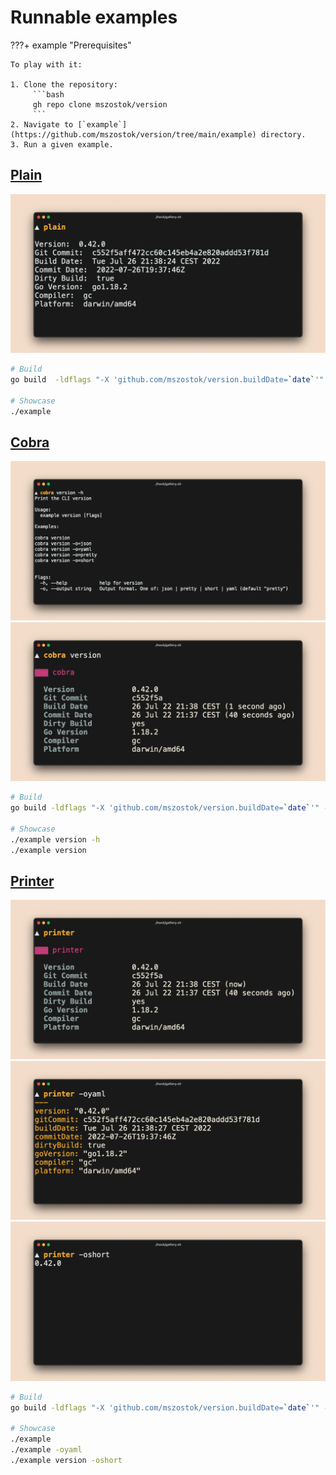 # Runnable examples

???+ example "Prerequisites"

    To play with it:

    1. Clone the repository:
    	 ```bash
    	 gh repo clone mszostok/version
    	 ```
    2. Navigate to [`example`](https://github.com/mszostok/version/tree/main/example) directory.
    3. Run a given example.



## [Plain](https://github.com/mszostok/version/tree/main/example/plain/main.go)

![](assets/examples/screen-plain-.png)

```bash
# Build
go build  -ldflags "-X 'github.com/mszostok/version.buildDate=`date`'" -o example ./plain

# Showcase
./example
```

## [Cobra](https://github.com/mszostok/version/tree/main/example/cobra/main.go)

![](assets/examples/screen-cobra-version_-h.png)
![](assets/examples/screen-cobra-version.png)


```bash
# Build
go build -ldflags "-X 'github.com/mszostok/version.buildDate=`date`'" -o example ./cobra

# Showcase
./example version -h
./example version
```

## [Printer](https://github.com/mszostok/version/tree/main/example/printer/main.go)

![](assets/examples/screen-printer-.png)
![](assets/examples/screen-printer--oyaml.png)
![](assets/examples/screen-printer--oshort.png)

```bash
# Build
go build -ldflags "-X 'github.com/mszostok/version.buildDate=`date`'" -o example ./printer

# Showcase
./example
./example -oyaml
./example version -oshort
```
